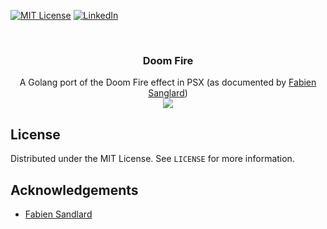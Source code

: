 [![MIT License][license-shield]][license-url]
[![LinkedIn][linkedin-shield]][linkedin-url]

<!-- PROJECT LOGO -->
<br />
<p align="center">
  <h3 align="center">Doom Fire</h3>

  <p align="center">
    A Golang port of the Doom Fire effect in PSX (as documented by <a href="https://fabiensanglard.net/doom_fire_psx/">Fabien Sanglard</a>)
    <br />
    <img src="res/doomfire.gif" />
  </p>
</p>



<!-- LICENSE -->
## License

Distributed under the MIT License. See `LICENSE` for more information.

<!-- ACKNOWLEDGEMENTS -->
## Acknowledgements

* [Fabien Sandlard](https://fabiensanglard.net/doom_fire_psx/)

<!-- MARKDOWN LINKS & IMAGES -->
<!-- https://www.markdownguide.org/basic-syntax/#reference-style-links -->
[license-shield]: https://img.shields.io/github/license/michaelmcallister/repo.svg?style=flat-square
[license-url]: https://github.com/michaelmcallister/blob/master/LICENSE.txt
[linkedin-shield]: https://img.shields.io/badge/-LinkedIn-black.svg?style=flat-square&logo=linkedin&colorB=555
[linkedin-url]: https://linkedin.com/in/mpmcallister

